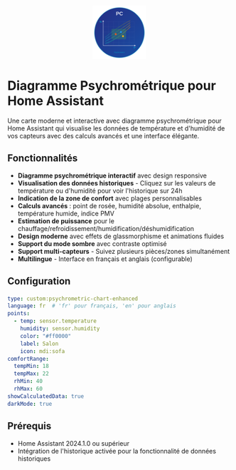 <div align="center">
  <img src="icon.svg" alt="Psychrometric Chart" width="120"/>
</div>

# Diagramme Psychrométrique pour Home Assistant

Une carte moderne et interactive avec diagramme psychrométrique pour Home Assistant qui visualise les données de température et d'humidité de vos capteurs avec des calculs avancés et une interface élégante.

## Fonctionnalités

- **Diagramme psychrométrique interactif** avec design responsive
- **Visualisation des données historiques** - Cliquez sur les valeurs de température ou d'humidité pour voir l'historique sur 24h
- **Indication de la zone de confort** avec plages personnalisables
- **Calculs avancés** : point de rosée, humidité absolue, enthalpie, température humide, indice PMV
- **Estimation de puissance** pour le chauffage/refroidissement/humidification/déshumidification
- **Design moderne** avec effets de glassmorphisme et animations fluides
- **Support du mode sombre** avec contraste optimisé
- **Support multi-capteurs** - Suivez plusieurs pièces/zones simultanément
- **Multilingue** - Interface en français et anglais (configurable)

## Configuration

```yaml
type: custom:psychrometric-chart-enhanced
language: fr  # 'fr' pour français, 'en' pour anglais
points:
  - temp: sensor.temperature
    humidity: sensor.humidity
    color: "#ff0000"
    label: Salon
    icon: mdi:sofa
comfortRange:
  tempMin: 18
  tempMax: 22
  rhMin: 40
  rhMax: 60
showCalculatedData: true
darkMode: true
```

## Prérequis

- Home Assistant 2024.1.0 ou supérieur
- Intégration de l'historique activée pour la fonctionnalité de données historiques
